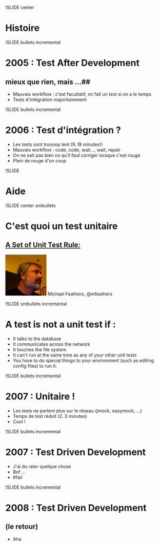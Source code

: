 !SLIDE center

# Histoire

!SLIDE bullets incremental

# 2005 : Test After Development #
## mieux que rien, mais ...##

* Mauvais workflow : c'est facultatif, on fait un test si on a le temps
* Tests d'intégration majoritairement

!SLIDE bullets incremental

# 2006 : Test d'intégration ? #
* Les tests sont troooop lent (9..18 minutes!)
* Mauvais workflow : code, code, wait..., wait, repair
* On ne sait pas bien ce qu'il faut corriger lorsque c'est rouge
* Plein de rouge d'un coup

!SLIDE

# Aide #

!SLIDE center smbullets

# C'est quoi un test unitaire #
## [A Set of Unit Test Rule:](http://www.artima.com/weblogs/viewpost.jsp?thread=126923) ##
![feathers](feathers-twitter.jpg)
Michael Feathers, @mfeathers

!SLIDE smbullets incremental

# A test is not a unit test if : #

* It talks to the database
* It communicates across the network
* It touches the file system
* It can't run at the same time as any of your other unit tests
* You have to do special things to your environment (such as editing config files) to run it.

!SLIDE bullets incremental

# 2007 : Unitaire ! #
* Les tests ne partent plus sur le réseau (jmock, easymock, ...)
* Temps de test réduit (2..3 minutes)
* Cool !

!SLIDE bullets incremental

# 2007 : Test Driven Development #
* J'ai du rater quelque chose
* Bof ...
* \#fail

!SLIDE bullets incremental

# 2008 : Test Driven Development #
## (le retour) ##
* Aha